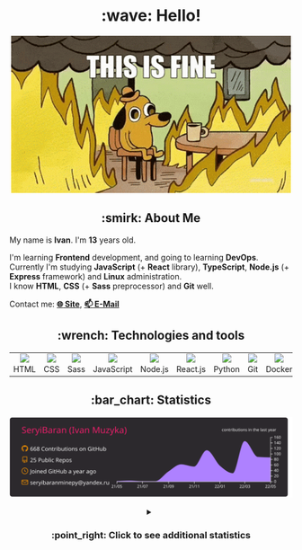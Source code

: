 <h1 align="center">:wave: Hello!</h1>

<p align="center"><img src="images/this-is-fine.gif" /></p>

<h2 align="center">:smirk: About Me</h2>

My name is **Ivan**. I'm **13** years old.

I'm learning **Frontend** development, and going to learning **DevOps**.  
Currently I'm studying **JavaScript** (+ **React** library), **TypeScript**, **Node.js** (+ **Express** framework) and **Linux** administration.  
I know **HTML**, **CSS** (+ **Sass** preprocessor) and **Git** well.  

Contact me: [**:globe_with_meridians: Site**](https://seryibaran.github.io), [**:mailbox: E-Mail**](mailto:seryibaranminepy@yandex.ru)

<h2 align="center">:wrench: Technologies and tools</h2>
<table style="border-size:0px" align="center">
  <tr>
    <td style="border: none;" width="90" align="center"><a href="https://developer.mozilla.org/docs/Web/HTML"><img src="https://cdn.iconscout.com/icon/free/png-64/html-1175208.png"></a>HTML</td>
    <td style="border: none;" width="90" align="center"><a href="https://developer.mozilla.org/docs/Web/CSS"><img src="https://cdn.iconscout.com/icon/free/png-64/css-1175237.png"></a>CSS</td>
    <td style="border: none;" width="90" align="center"><a href="https://sass-lang.com/"><img src="https://cdn.iconscout.com/icon/free/png-64/sass-226054.png"></a>Sass</td>
    <td style="border: none;" width="90" align="center"><a href="https://developer.mozilla.org/docs/Web/JavaScript"><img src="https://cdn.iconscout.com/icon/free/png-64/js-3029998.png"></a>JavaScript</td>
    <td style="border: none;" width="90" align="center"><a href="https://nodejs.org"><img src="https://cdn.iconscout.com/icon/free/png-64/node-js-1174925.png"></a>Node.js</td>
    <td style="border: none;" width="90" align="center"><a href="https://reactjs.org/"><img src="https://cdn.iconscout.com/icon/free/png-64/react-282599.png"></a>React.js</td>
    <td style="border: none;" width="90" align="center"><a href="https://www.python.org/"><img src="https://cdn.iconscout.com/icon/free/png-64/python-2-226051.png"></a>Python</td>
    <td style="border: none;" width="90" align="center"><a href="https://git-scm.com/"><img src="https://cdn.iconscout.com/icon/free/png-64/git-225996.png"></a>Git</td>
    <td style="border: none;" width="90" align="center"><a href="https://www.docker.com/"><img src="https://cdn.iconscout.com/icon/free/png-64/docker-2944835.png"></a>Docker</td>
    <td style="border: none;" width="90" align="center"><a href="https://www.kernel.org/"><img src="https://cdn.iconscout.com/icon/free/png-64/linux-1174928.png"></a>Linux</td>
  </tr>
</table>

<h2 align="center">:bar_chart: Statistics</h2>

<p align="center"><img src="https://raw.githubusercontent.com/SeryiBaran/seryibaran/master/profile-summary-card-output/monokai/0-profile-details.svg" /></p>

<details>
  <summary align="center"><h3>:point_right: Click to see additional statistics</h3></summary>

<!--START_SECTION:waka-->
![Code Time](http://img.shields.io/badge/Code%20Time-22%20hrs%2058%20mins-blue)

![Profile Views](http://img.shields.io/badge/Profile%20Views-201-blue)

**🐱 My GitHub Data** 

> 🏆 375 Contributions in the Year 2022
 > 
> 📦 258.9 kB Used in GitHub's Storage 
 > 
> 🚫 Not Opted to Hire
 > 
> 📜 30 Public Repositories 
 > 
> 🔑 1 Private Repository 
 > 
**I'm an Early 🐤** 

```text
🌞 Morning    109 commits    █████░░░░░░░░░░░░░░░░░░░░   20.37% 
🌆 Daytime    306 commits    ██████████████░░░░░░░░░░░   57.2% 
🌃 Evening    120 commits    █████░░░░░░░░░░░░░░░░░░░░   22.43% 
🌙 Night      0 commits      ░░░░░░░░░░░░░░░░░░░░░░░░░   0.0%

```
📅 **I'm Most Productive on Wednesday** 

```text
Monday       71 commits     ███░░░░░░░░░░░░░░░░░░░░░░   13.27% 
Tuesday      67 commits     ███░░░░░░░░░░░░░░░░░░░░░░   12.52% 
Wednesday    124 commits    █████░░░░░░░░░░░░░░░░░░░░   23.18% 
Thursday     42 commits     ██░░░░░░░░░░░░░░░░░░░░░░░   7.85% 
Friday       96 commits     ████░░░░░░░░░░░░░░░░░░░░░   17.94% 
Saturday     76 commits     ███░░░░░░░░░░░░░░░░░░░░░░   14.21% 
Sunday       59 commits     ██░░░░░░░░░░░░░░░░░░░░░░░   11.03%

```


📊 **This Week I Spent My Time On** 

```text
⌚︎ Time Zone: Europe/Moscow

💬 Programming Languages: 
JavaScript               3 hrs 1 min         █████████░░░░░░░░░░░░░░░░   36.95% 
TypeScript               2 hrs 43 mins       ████████░░░░░░░░░░░░░░░░░   33.29% 
HTML                     57 mins             ███░░░░░░░░░░░░░░░░░░░░░░   11.75% 
SCSS                     36 mins             █░░░░░░░░░░░░░░░░░░░░░░░░   7.39% 
CSS                      25 mins             █░░░░░░░░░░░░░░░░░░░░░░░░   5.13%

🔥 Editors: 
Sublime Text             7 hrs 39 mins       ███████████████████████░░   93.31% 
VS Code                  32 mins             █░░░░░░░░░░░░░░░░░░░░░░░░   6.69%

🐱‍💻 Projects: 
ddtReactCourse           1 hr 52 mins        █████░░░░░░░░░░░░░░░░░░░░   22.82% 
1400_it_tasks            1 hr 37 mins        █████░░░░░░░░░░░░░░░░░░░░   19.76% 
learn-web                1 hr 18 mins        ████░░░░░░░░░░░░░░░░░░░░░   15.9% 
parallax-hover-test      1 hr 14 mins        ███░░░░░░░░░░░░░░░░░░░░░░   15.1% 
mui-test                 1 hr 4 mins         ███░░░░░░░░░░░░░░░░░░░░░░   13.04%

💻 Operating System: 
Windows                  8 hrs 11 mins       █████████████████████████   100.0%

```

**I Mostly Code in HTML** 

```text
HTML                     9 repos             ████████░░░░░░░░░░░░░░░░░   32.14% 
SCSS                     5 repos             ████░░░░░░░░░░░░░░░░░░░░░   17.86% 
JavaScript               5 repos             ████░░░░░░░░░░░░░░░░░░░░░   17.86% 
Python                   4 repos             ███░░░░░░░░░░░░░░░░░░░░░░   14.29% 
CSS                      3 repos             ██░░░░░░░░░░░░░░░░░░░░░░░   10.71%

```


**Timeline**

![Chart not found](https://raw.githubusercontent.com/SeryiBaran/SeryiBaran/master/charts/bar_graph.png) 


 Last Updated on 25/05/2022 16:40:03 UTC
<!--END_SECTION:waka-->

</details>

